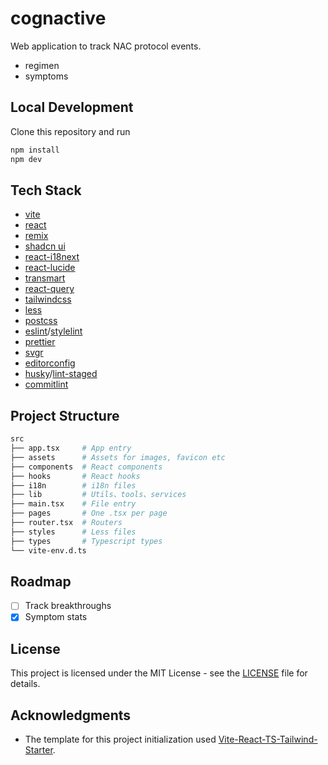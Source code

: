 # cognactive

Web application to track NAC protocol events.

- regimen
- symptoms

## Local Development

Clone this repository and run

```sh
npm install
npm dev
```

## Tech Stack

- [vite](https://vitejs.dev/)
- [react](https://reactjs.org/)
- [remix](https://remix.run)
- [shadcn ui](https://ui.shadcn.com/)
- [react-i18next](https://github.com/i18next/react-i18next)
- [react-lucide](https://lucide.dev/)
- [transmart](https://github.com/Quilljou/transmart)
- [react-query](https://tanstack.com/query/latest/)
- [tailwindcss](https://tailwindcss.com/)
- [less](http://lesscss.org/)
- [postcss](https://postcss.org/)
- [eslint](https://eslint.org/)/[stylelint](https://stylelint.io/)
- [prettier](https://prettier.io/)
- [svgr](https://react-svgr.com/)
- [editorconfig](https://editorconfig.org/)
- [husky](https://typicode.github.io/husky/#/)/[lint-staged](https://github.com/okonet/lint-staged)
- [commitlint](https://commitlint.js.org/)

## Project Structure

```sh
src
├── app.tsx     # App entry
├── assets      # Assets for images, favicon etc
├── components  # React components
├── hooks       # React hooks
├── i18n        # i18n files
├── lib         # Utils、tools、services
├── main.tsx    # File entry
├── pages       # One .tsx per page
├── router.tsx  # Routers
├── styles      # Less files
├── types       # Typescript types
└── vite-env.d.ts
```

## Roadmap

- [ ] Track breakthroughs
- [x] Symptom stats

## License

This project is licensed under the MIT License - see the [LICENSE](LICENSE) file for details.

## Acknowledgments

- The template for this project initialization used [Vite-React-TS-Tailwind-Starter](https://github.com/Quilljou/vite-react-ts-tailwind-starter).
